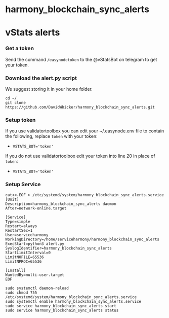 # harmony_blockchain_sync_alerts

# vStats alerts

### Get a token
Send the command `/easynodetoken` to the @vStatsBot on telegram to get your token.

### Download the alert.py script
We suggest storing it in your home folder.

```
cd ~/
git clone https://github.com/DavidWhicker/harmony_blockchain_sync_alerts.git
```

### Setup token
If you use validatortoolbox you can edit your ~/.easynode.env file to contain the following, replace `token` with your token:
- `VSTATS_BOT='token'`

If you do not use validatortoolbox edit your token into line 20 in place of `token`:
- `VSTATS_BOT='token'`

### Setup Service

```
cat<<-EOF > /etc/systemd/system/harmony_blockchain_sync_alerts.service
[Unit]
Description=harmony_blockchain_sync_alerts daemon
After=network-online.target

[Service]
Type=simple
Restart=always
RestartSec=1
User=serviceharmony
WorkingDirectory=/home/serviceharmony/harmony_blockchain_sync_alerts
ExecStart=python3 alert.py
SyslogIdentifier=harmony_blockchain_sync_alerts
StartLimitInterval=0
LimitNOFILE=65536
LimitNPROC=65536

[Install]
WantedBy=multi-user.target
EOF
```


```
sudo systemctl daemon-reload
sudo chmod 755 /etc/systemd/system/harmony_blockchain_sync_alerts.service
sudo systemctl enable harmony_blockchain_sync_alerts.service
sudo service harmony_blockchain_sync_alerts start
sudo service harmony_blockchain_sync_alerts status
```

